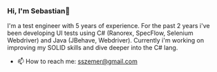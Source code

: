 ### Hi, I'm Sebastian👋
I'm a test engineer with 5 years of experience.
For the past 2 years i've been developing UI tests using C# (Ranorex, SpecFlow, Selenium Webdriver) and Java (JBehave, Webdriver).
Currently i'm working on improving my SOLID skills and dive deeper into the C# lang.

- 📫 How to reach me: sszemer@gmail.com

<!--
**sszemer/sszemer** is a ✨ _special_ ✨ repository because its `README.md` (this file) appears on your GitHub profile.

Here are some ideas to get you started:

- 🔭 I’m currently working on ...
- 🌱 I’m currently learning ...
- 👯 I’m looking to collaborate on ...
- 🤔 I’m looking for help with ...
- 💬 Ask me about ...
- 😄 Pronouns: ...
- ⚡ Fun fact: ...
-->
